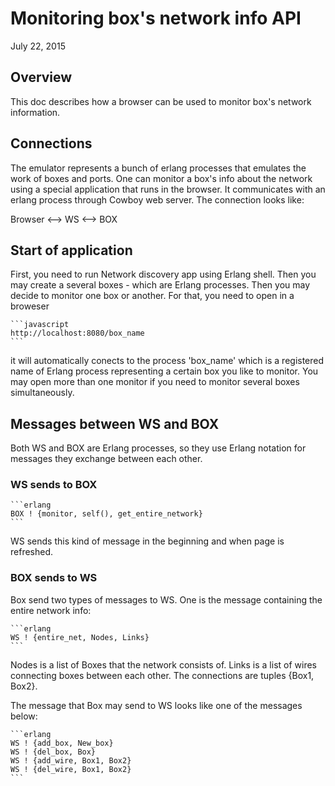 # Monitoring box's network info API

July 22, 2015


## Overview

This doc describes how a browser can be used to monitor box's network
information.


## Connections
The emulator represents a bunch of erlang processes that emulates the work
of boxes and ports. One can monitor a box's info about the network using
a special application that runs in the browser. It communicates with an erlang process
through Cowboy web server. The connection looks like:

Browser  <-->  WS  <--> BOX

## Start of application

First, you need to run Network discovery app using Erlang shell.
Then you may create a several boxes - which are Erlang processes. Then you may
decide to monitor one box or another. For that, you need to open in a broweser

	```javascript
	http://localhost:8080/box_name
	```

it will automatically conects to the process 'box_name' which is a registered
name of Erlang process representing a certain box you like to monitor.
You may open more than one monitor if you need to monitor several boxes simultaneously.



## Messages between WS and BOX
Both WS and BOX are Erlang processes, so they use Erlang notation for messages they exchange
between each other.


### WS sends to BOX

	```erlang
	BOX ! {monitor, self(), get_entire_network} 
	```
WS sends this kind of message in the beginning and when page is refreshed.

### BOX sends to WS

Box send two types of messages to WS. One is the message containing the entire network
info:

	```erlang
	WS ! {entire_net, Nodes, Links}
	```

Nodes is a list of Boxes that the network consists of. Links is a list of wires connecting boxes
between each other. The connections are tuples {Box1, Box2}.

The message that Box may send to WS looks like one of the messages below:

	```erlang
	WS ! {add_box, New_box}
	WS ! {del_box, Box}
	WS ! {add_wire, Box1, Box2}
	WS ! {del_wire, Box1, Box2}
	```

	

